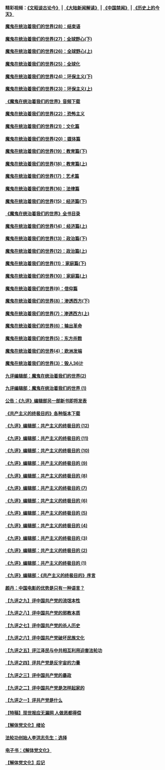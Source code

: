 #### 精彩视频：[《文昭谈古论今》](https://github.com/gfw-breaker/wenzhao/blob/master/README.md?t=01021831) | [《大陆新闻解读》](https://github.com/gfw-breaker/ntdtv-comedy/blob/master/README.md?t=01021831) | [《中国禁闻》](https://github.com/gfw-breaker/ntdtv-news/blob/master/README.md?t=01021831) | [《历史上的今天》](https://github.com/gfw-breaker/today-in-history/blob/master/README.md?t=01021831) 

#### [魔鬼在统治着我们的世界(28)：结束语](../pages/nsc422/n10936246.md?t=01021831) 

#### [魔鬼在统治着我们的世界(27)：全球野心(下)](../pages/nsc422/n10928319.md?t=01021831) 

#### [魔鬼在统治着我们的世界(26)：全球野心(上)](../pages/nsc422/n10900318.md?t=01021831) 

#### [魔鬼在统治着我们的世界(25)：全球化](../pages/nsc422/n10788205.md?t=01021831) 

#### [魔鬼在统治着我们的世界(24)：环保主义(下)](../pages/nsc422/n10695307.md?t=01021831) 

#### [魔鬼在统治着我们的世界(23)：环保主义(上)](../pages/nsc422/n10688613.md?t=01021831) 

#### [《魔鬼在统治着我们的世界》音频下载](../pages/nsc422/n10635553.md?t=01021831) 

#### [魔鬼在统治着我们的世界(22)：恐怖主义](../pages/nsc422/n10614727.md?t=01021831) 

#### [魔鬼在统治着我们的世界(21)：文化篇](../pages/nsc422/n10597706.md?t=01021831) 

#### [魔鬼在统治着我们的世界(20)：媒体篇](../pages/nsc422/n10586579.md?t=01021831) 

#### [魔鬼在统治着我们的世界(19)：教育篇(下)](../pages/nsc422/n10564808.md?t=01021831) 

#### [魔鬼在统治着我们的世界(18)：教育篇(上)](../pages/nsc422/n10526970.md?t=01021831) 

#### [魔鬼在统治着我们的世界(17)：艺术篇](../pages/nsc422/n10499093.md?t=01021831) 

#### [魔鬼在统治着我们的世界(16)：法律篇](../pages/nsc422/n10485969.md?t=01021831) 

#### [魔鬼在统治着我们的世界(15)：经济篇(下)](../pages/nsc422/n10469975.md?t=01021831) 

#### [《魔鬼在统治着我们的世界》全书目录](../pages/nsc422/n10464261.md?t=01021831) 

#### [魔鬼在统治着我们的世界(14)：经济篇(上)](../pages/nsc422/n10457370.md?t=01021831) 

#### [魔鬼在统治着我们的世界(13)：政治篇(下)](../pages/nsc422/n10448270.md?t=01021831) 

#### [魔鬼在统治着我们的世界(12)：政治篇(上)](../pages/nsc422/n10444576.md?t=01021831) 

#### [魔鬼在统治着我们的世界(11)：家庭篇(下)](../pages/nsc422/n10440961.md?t=01021831) 

#### [魔鬼在统治着我们的世界(10)：家庭篇(上)](../pages/nsc422/n10435448.md?t=01021831) 

#### [魔鬼在统治着我们的世界(9)：信仰篇](../pages/nsc422/n10432159.md?t=01021831) 

#### [魔鬼在统治着我们的世界(8)：渗透西方(下)](../pages/nsc422/n10429603.md?t=01021831) 

#### [魔鬼在统治着我们的世界(7)：渗透西方(上)](../pages/nsc422/n10426013.md?t=01021831) 

#### [魔鬼在统治着我们的世界(6)：输出革命](../pages/nsc422/n10421536.md?t=01021831) 

#### [魔鬼在统治着我们的世界(5)：东方杀戮](../pages/nsc422/n10417707.md?t=01021831) 

#### [魔鬼在统治着我们的世界(4)：欧洲发端](../pages/nsc422/n10414890.md?t=01021831) 

#### [魔鬼在统治着我们的世界(3)：毁人36计](../pages/nsc422/n10411583.md?t=01021831) 

#### [九评编辑部：魔鬼在统治着我们的世界(2)](../pages/nsc422/n10410036.md?t=01021831) 

#### [九评编辑部：魔鬼在统治着我们的世界 (1)](../pages/nsc422/n10406825.md?t=01021831) 

#### [公告：《九评》编辑部另一部新书即将发表](../pages/nsc422/n10405104.md?t=01021831) 

#### [《共产主义的终极目的》各种版本下载](../pages/nsc422/n10022138.md?t=01021831) 

#### [《九评》编辑部：共产主义的终极目的 (12)](../pages/nsc422/n9933272.md?t=01021831) 

#### [《九评》编辑部：共产主义的终极目的 (11)](../pages/nsc422/n9924973.md?t=01021831) 

#### [《九评》编辑部：共产主义的终极目的 (10)](../pages/nsc422/n9920883.md?t=01021831) 

#### [《九评》编辑部：共产主义的终极目的 (9)](../pages/nsc422/n9916363.md?t=01021831) 

#### [《九评》编辑部：共产主义的终极目的 (8)](../pages/nsc422/n9912488.md?t=01021831) 

#### [《九评》编辑部：共产主义的终极目的 (7)](../pages/nsc422/n9901176.md?t=01021831) 

#### [《九评》编辑部：共产主义的终极目的 (6)](../pages/nsc422/n9899359.md?t=01021831) 

#### [《九评》编辑部：共产主义的终极目的 (5)](../pages/nsc422/n9893174.md?t=01021831) 

#### [《九评》编辑部：共产主义的终极目的 (4)](../pages/nsc422/n9891246.md?t=01021831) 

#### [《九评》编辑部：共产主义的终极目的 (3)](../pages/nsc422/n9879879.md?t=01021831) 

#### [《九评》编辑部：共产主义的终极目的 (2)](../pages/nsc422/n9876205.md?t=01021831) 

#### [《九评》编辑部：共产主义的终极目的 (1)](../pages/nsc422/n9865857.md?t=01021831) 

#### [《九评》编辑部：《共产主义的终极目的》序言](../pages/nsc422/n9862666.md?t=01021831) 

#### [颜丹：中国电影的优势是只有一种语言？](../pages/nsc422/n9583062.md?t=01021831) 

#### [【九评之九】评中国共产党的流氓本性](../pages/nsc422/n737542.md?t=01021831) 

#### [【九评之八】评中国共产党的邪教本质](../pages/nsc422/n735942.md?t=01021831) 

#### [【九评之七】评中国共产党的杀人历史](../pages/nsc422/n733806.md?t=01021831) 

#### [【九评之六】评中国共产党破坏民族文化](../pages/nsc422/n731667.md?t=01021831) 

#### [【九评之五】评江泽民与中共相互利用迫害法轮功](../pages/nsc422/n730058.md?t=01021831) 

#### [【九评之四】评共产党是反宇宙的力量](../pages/nsc422/n727814.md?t=01021831) 

#### [【九评之三】评中国共产党的暴政](../pages/nsc422/n725597.md?t=01021831) 

#### [【九评之二】评中国共产党是怎样起家的](../pages/nsc422/n723946.md?t=01021831) 

#### [【九评之一】评共产党是什么](../pages/nsc422/n722529.md?t=01021831) 

#### [【特稿】现世报应无漏网 人做恶都得偿](../pages/nsc422/n4215167.md?t=01021831) 

#### [【解体党文化】绪论](../pages/nsc422/n1449356.md?t=01021831) 

#### [法轮功创始人李洪志先生：选择](../pages/nsc422/n3580738.md?t=01021831) 

#### [电子书：《解体党文化》](../pages/nsc422/n1573484.md?t=01021831) 

#### [【解体党文化】后记](../pages/nsc422/n1531999.md?t=01021831) 

